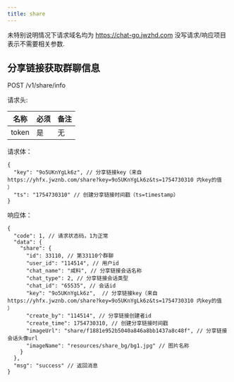 ```yaml
---
title: share
---
```


未特别说明情况下请求域名均为 https://chat-go.jwzhd.com
没写请求/响应项目表示不需要相关参数.  

## 分享链接获取群聊信息

POST /v1/share/info

请求头:  

|名称|必须|备注|
|-----|-----|-----|
|token|是|无|

请求体：
```JSONC
{
  "key": "9o5UKnYgLk6z", // 分享链接key（来自 https://yhfx.jwznb.com/share?key=9o5UKnYgLk6z&ts=1754730310 内key的值 ）
  "ts": "1754730310" // 创建分享链接时间戳（ts=timestamp）
}
```

响应体：
```JSONC
{
  "code": 1, // 请求状态码，1为正常
  "data": {
    "share": {
      "id": 33110, // 第33110个群聊
      "user_id": "114514", // 用户id
      "chat_name": "咸料", // 分享链接会话名称
      "chat_type": 2, // 分享链接会话类型
      "chat_id": "65535", // 会话id
      "key": "9o5UKnYgLk6z",  // 分享链接key（来自 https://yhfx.jwznb.com/share?key=9o5UKnYgLk6z&ts=1754730310 内key的值 ）
      "create_by": "114514", // 分享链接创建者id
      "create_time": 1754730310, // 创建分享链接时间戳
      "imageUrl": "share/f1881e952b5040a846a8bb1437a8c48f", // 分享链接会话头像url
      "imageName": "resources/share_bg/bg1.jpg" // 图片名称
    }
  },
  "msg": "success" // 返回消息
}
```
